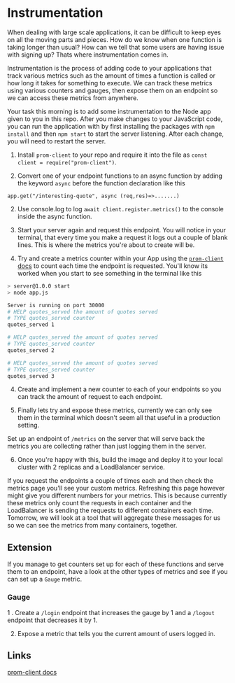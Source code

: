 # Instrumentation

When dealing with large scale applications, it can be difficult to keep eyes on all the moving parts and pieces. How do we know when one function is taking longer than usual? How can we tell that some users are having issue with signing up? Thats where instrumentation comes in.

Instrumentation is the process of adding code to your applications that track various metrics such as the amount of times a function is called or how long it takes for something to execute. We can track these metrics using various counters and gauges, then expose them on an endpoint so we can access these metrics from anywhere.

Your task this morning is to add some instrumentation to the Node app given to you in this repo. After you make changes to your JavaScript code, you can run the application with by first installing the packages with `npm install` and then `npm start` to start the server listening. After each change, you will need to restart the server.

1. Install `prom-client` to your repo and require it into the file as `const client = require("prom-client")`.

2. Convert one of your endpoint functions to an async function by adding the keyword `async` before the function declaration like this

`app.get("/interesting-quote", async (req,res)=>.......)`

2. Use console.log to log `await client.register.metrics()` to the console inside the async function.

3. Start your server again and request this endpoint. You will notice in your terminal, that every time you make a request it logs out a couple of blank lines. This is where the metrics you're about to create will be.

4. Try and create a metrics counter within your App using the [`prom-client` docs](https://github.com/siimon/prom-client) to count each time the endpoint is requested. You'll know its worked when you start to see something in the terminal like this

```bash
> server@1.0.0 start
> node app.js

Server is running on port 30000
# HELP quotes_served the amount of quotes served
# TYPE quotes_served counter
quotes_served 1

# HELP quotes_served the amount of quotes served
# TYPE quotes_served counter
quotes_served 2

# HELP quotes_served the amount of quotes served
# TYPE quotes_served counter
quotes_served 3
```

4. Create and implement a new counter to each of your endpoints so you can track the amount of request to each endpoint.

5. Finally lets try and expose these metrics, currently we can only see them in the terminal which doesn't seem all that useful in a production setting.

Set up an endpoint of `/metrics` on the server that will serve back the metrics you are collecting rather than just logging them in the server.

6. Once you're happy with this, build the image and deploy it to your local cluster with 2 replicas and a LoadBalancer service.

If you request the endpoints a couple of times each and then check the metrics page you'll see your custom metrics. Refreshing this page however might give you different numbers for your metrics. This is because currently these metrics only count the requests in each container and the LoadBalancer is sending the requests to different containers each time. Tomorrow, we will look at a tool that will aggregate these messages for us so we can see the metrics from many containers, together.

## Extension

If you manage to get counters set up for each of these functions and serve them to an endpoint, have a look at the other types of metrics and see if you can set up a `Gauge` metric.

### Gauge

1 . Create a `/login` endpoint that increases the gauge by 1 and a `/logout` endpoint that decreases it by 1.

2. Expose a metric that tells you the current amount of users logged in.

## Links

[prom-client docs](https://github.com/siimon/prom-client)
